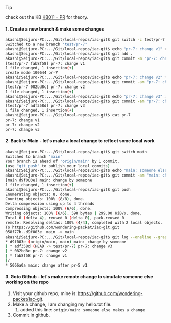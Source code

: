 > [!tip]
> check out the KB [KB011 - PR](../KBs/KB011%20-%20PR.md) for theory.

#### **1. Create a new branch & make some changes**
```bash
akashi@Seijuro-PC:.../Git/local-repos/iac-git$ git switch -c test/pr-7  
Switched to a new branch 'test/pr-7'  
akashi@Seijuro-PC:.../Git/local-repos/iac-git$ echo "pr-7: change v1" > pr-7  
akashi@Seijuro-PC:.../Git/local-repos/iac-git$ git add .  
akashi@Seijuro-PC:.../Git/local-repos/iac-git$ git commit -m "pr-7: change v1"  
[test/pr-7 fab8f58] pr-7: change v1  
1 file changed, 1 insertion(+)  
create mode 100644 pr-7  
akashi@Seijuro-PC:.../Git/local-repos/iac-git$ echo "pr-7: change v2" >> pr-7  
akashi@Seijuro-PC:.../Git/local-repos/iac-git$ git commit -am "pr-7: change v2"  
[test/pr-7 082bd8c] pr-7: change v2  
1 file changed, 1 insertion(+)  
akashi@Seijuro-PC:.../Git/local-repos/iac-git$ echo "pr-7: change v3" >> pr-7  
akashi@Seijuro-PC:.../Git/local-repos/iac-git$ git commit -am "pr-7: change v3"  
[test/pr-7 adf358d] pr-7: change v3  
1 file changed, 1 insertion(+)  
akashi@Seijuro-PC:.../Git/local-repos/iac-git$ cat pr-7  
pr-7: change v1  
pr-7: change v2  
pr-7: change v3
```
#### **2. Back to Main - let's make a local change to reflect some local work**
```bash
akashi@Seijuro-PC:.../Git/local-repos/iac-git$ git switch main  
Switched to branch 'main'  
Your branch is ahead of 'origin/main' by 1 commit.  
(use "git push" to publish your local commits)  
akashi@Seijuro-PC:.../Git/local-repos/iac-git$ echo "main: someone else makes a change" >> hello.txt  
akashi@Seijuro-PC:.../Git/local-repos/iac-git$ git commit -am "main: change by someone"  
[main d9f003e] main: change by someone  
1 file changed, 1 insertion(+)  
akashi@Seijuro-PC:.../Git/local-repos/iac-git$ git push  
Enumerating objects: 8, done.  
Counting objects: 100% (8/8), done.  
Delta compression using up to 4 threads  
Compressing objects: 100% (6/6), done.  
Writing objects: 100% (6/6), 598 bytes | 299.00 KiB/s, done.  
Total 6 (delta 4), reused 0 (delta 0), pack-reused 0  
remote: Resolving deltas: 100% (4/4), completed with 2 local objects.  
To https://github.com/wondering-packet/iac-git.git  
058f77b..d9f003e  main -> main  
akashi@Seijuro-PC:.../Git/local-repos/iac-git$ git log --oneline --graph --all  
* d9f003e (origin/main, main) main: change by someone  
| * adf358d (HEAD -> test/pr-7) pr-7: change v3  
| * 082bd8c pr-7: change v2  
| * fab8f58 pr-7: change v1  
|/  
* 5066a0a main: change after pr-5 v1
```
#### **3. Goto Github - let's make remote change to simulate someone else working on the repo**
1. Visit your github repo; mine is: https://github.com/wondering-packet/iac-git.
2. Make a change, I am changing my hello.txt file.
	1. added this line: `origin/main: someone else makes a change`
3. Commit in github.
